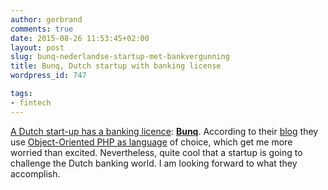```yaml
---
author: gerbrand
comments: true
date: 2015-08-26 11:53:45+02:00
layout: post
slug: bunq-nederlandse-startup-met-bankvergunning
title: Bunq, Dutch startup with banking license
wordpress_id: 747

tags:
- fintech
---
```


[A Dutch start-up has a banking licence](http://www.dnb.nl/toezichtprofessioneel/de-consument-en-toezicht/registers/WFTDG/detail.jsp?id=c9dc52ce0358e311b55a005056b672cf): **[Bunq](https://www.bunq.com/nl/)**. According to their [blog](https://www.bunq.com/nl/blog) they use [Object-Oriented PHP as language](https://www.bunq.com/nl/blog/phava-by-bunq/) of choice, which get me more worried than excited. Nevertheless, quite cool that a startup is going to challenge the Dutch banking world. I am looking forward to what they accomplish.
